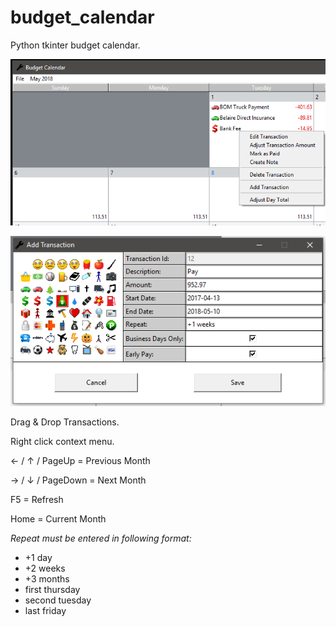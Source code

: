 # budget_calendar
Python tkinter budget calendar.

![buget calendar](https://github.com/bunkford/budget_calendar/raw/master/readme_image.PNG)

![buget calendar](https://github.com/bunkford/budget_calendar/raw/master/readme_image2.PNG)


Drag & Drop Transactions.

Right click context menu.

&larr; / &uarr; / PageUp  = Previous Month

&rarr; / &darr; / PageDown = Next Month

F5 = Refresh

Home = Current Month

*Repeat must be entered in following format:*
- +1 day
- +2 weeks
- +3 months
- first thursday
- second tuesday
- last friday
